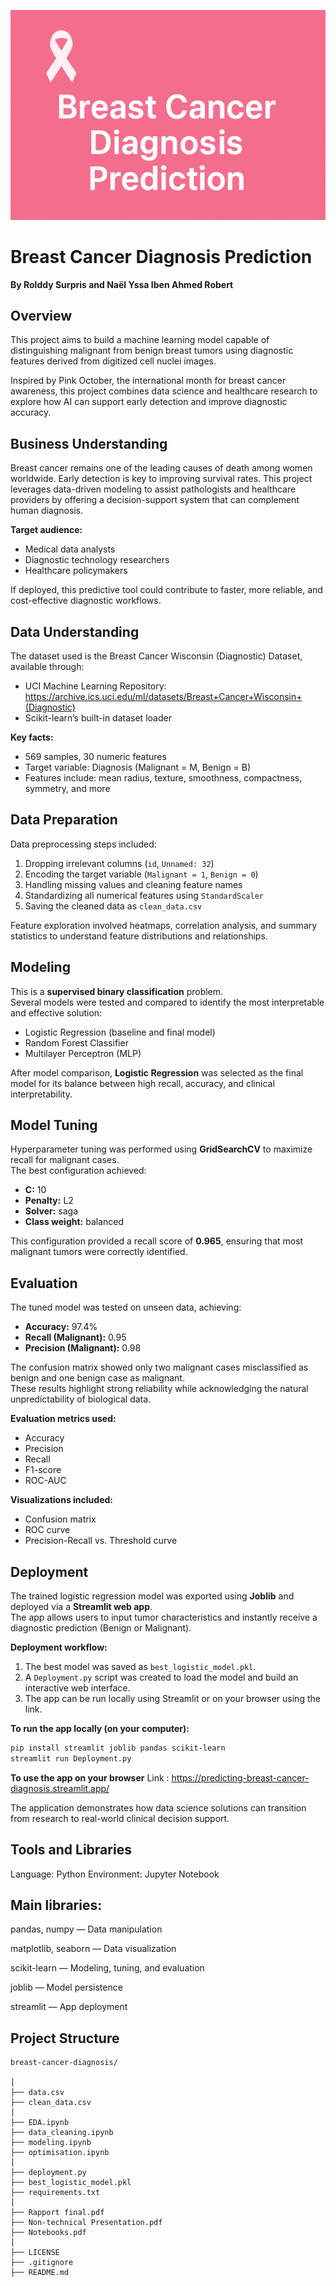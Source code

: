 ![Header Image](header.png)
# Breast Cancer Diagnosis Prediction
**By Rolddy Surpris and Naël Yssa Iben Ahmed Robert**

## Overview
This project aims to build a machine learning model capable of distinguishing malignant from benign breast tumors using diagnostic features derived from digitized cell nuclei images.

Inspired by Pink October, the international month for breast cancer awareness, this project combines data science and healthcare research to explore how AI can support early detection and improve diagnostic accuracy.

## Business Understanding
Breast cancer remains one of the leading causes of death among women worldwide. Early detection is key to improving survival rates. This project leverages data-driven modeling to assist pathologists and healthcare providers by offering a decision-support system that can complement human diagnosis.

**Target audience:**  
- Medical data analysts  
- Diagnostic technology researchers  
- Healthcare policymakers  

If deployed, this predictive tool could contribute to faster, more reliable, and cost-effective diagnostic workflows.

## Data Understanding
The dataset used is the Breast Cancer Wisconsin (Diagnostic) Dataset, available through:  
- UCI Machine Learning Repository: https://archive.ics.uci.edu/ml/datasets/Breast+Cancer+Wisconsin+(Diagnostic)  
- Scikit-learn’s built-in dataset loader

**Key facts:**  
- 569 samples, 30 numeric features  
- Target variable: Diagnosis (Malignant = M, Benign = B)  
- Features include: mean radius, texture, smoothness, compactness, symmetry, and more

## Data Preparation
Data preprocessing steps included:  
1. Dropping irrelevant columns (`id`, `Unnamed: 32`)  
2. Encoding the target variable (`Malignant = 1`, `Benign = 0`)  
3. Handling missing values and cleaning feature names  
4. Standardizing all numerical features using `StandardScaler`  
5. Saving the cleaned data as `clean_data.csv`  

Feature exploration involved heatmaps, correlation analysis, and summary statistics to understand feature distributions and relationships.

## Modeling
This is a **supervised binary classification** problem.  
Several models were tested and compared to identify the most interpretable and effective solution:

- Logistic Regression (baseline and final model)  
- Random Forest Classifier  
- Multilayer Perceptron (MLP)

After model comparison, **Logistic Regression** was selected as the final model for its balance between high recall, accuracy, and clinical interpretability.

## Model Tuning
Hyperparameter tuning was performed using **GridSearchCV** to maximize recall for malignant cases.  
The best configuration achieved:
- **C:** 10  
- **Penalty:** L2  
- **Solver:** saga  
- **Class weight:** balanced  

This configuration provided a recall score of **0.965**, ensuring that most malignant tumors were correctly identified.

## Evaluation
The tuned model was tested on unseen data, achieving:  
- **Accuracy:** 97.4%  
- **Recall (Malignant):** 0.95  
- **Precision (Malignant):** 0.98  

The confusion matrix showed only two malignant cases misclassified as benign and one benign case as malignant.  
These results highlight strong reliability while acknowledging the natural unpredictability of biological data.

**Evaluation metrics used:**  
- Accuracy  
- Precision  
- Recall  
- F1-score  
- ROC-AUC  

**Visualizations included:**  
- Confusion matrix  
- ROC curve  
- Precision-Recall vs. Threshold curve  

## Deployment
The trained logistic regression model was exported using **Joblib** and deployed via a **Streamlit web app**.  
The app allows users to input tumor characteristics and instantly receive a diagnostic prediction (Benign or Malignant).

**Deployment workflow:**  
1. The best model was saved as `best_logistic_model.pkl`.  
2. A `Deployment.py` script was created to load the model and build an interactive web interface.  
3. The app can be run locally using Streamlit or on your browser using the link.

**To run the app locally (on your computer):**  
```bash
pip install streamlit joblib pandas scikit-learn
streamlit run Deployment.py
```
**To use the app on your browser**
Link : https://predicting-breast-cancer-diagnosis.streamlit.app/

The application demonstrates how data science solutions can transition from research to real-world clinical decision support.

## Tools and Libraries

Language: Python
Environment: Jupyter Notebook

## Main libraries:

pandas, numpy — Data manipulation

matplotlib, seaborn — Data visualization

scikit-learn — Modeling, tuning, and evaluation

joblib — Model persistence

streamlit — App deployment

## Project Structure

```
breast-cancer-diagnosis/

│
├── data.csv
├── clean_data.csv
│
├── EDA.ipynb
├── data_cleaning.ipynb
├── modeling.ipynb
├── optimisation.ipynb
│
├── deployment.py
├── best_logistic_model.pkl
├── requirements.txt
│
├── Rapport final.pdf
├── Non-technical Presentation.pdf
├── Notebooks.pdf
│
├── LICENSE
├── .gitignore
├── README.md
```
